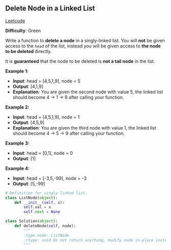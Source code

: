 ## Delete Node in a Linked List

[Leetcode](https://leetcode.com/problems/delete-node-in-a-linked-list/)

**Difficulty**: Green

Write a function to __delete a node__ in a singly-linked list. You will __not__ be given access to the ```head``` of the list, instead you will be given access to __the node to be deleted__ directly.

It is __guaranteed__ that the node to be deleted is __not a tail node__ in the list.

**Example 1:**
- **Input**: head = [4,5,1,9], node = 5
- **Output**: [4,1,9]
- **Explanation**: You are given the second node with value 5, the linked list should become 4 -> 1 -> 9 after calling your function.

**Example 2:**
- **Input**: head = [4,5,1,9], node = 1
- **Output**: [4,5,9]
- **Explanation**: You are given the third node with value 1, the linked list should become 4 -> 5 -> 9 after calling your function.

**Example 3:**
- **Input**: head = [0,1], node = 0
- **Output**: [1]

**Example 4:**
- **Input**: head = [-3,5,-99], node = -3
- **Output**: [5,-99]

```Python
# Definition for singly-linked list.
class ListNode(object):
    def __init__(self, x):
        self.val = x
        self.next = None

class Solution(object):
    def deleteNode(self, node):
        """
        :type node: ListNode
        :rtype: void Do not return anything, modify node in-place instead.
        """
```
